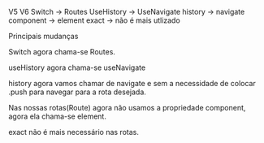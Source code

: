   V5              V6
Switch ->        Routes
UseHistory ->    UseNavigate
history ->       navigate
component ->     element
exact     ->     não é mais utlizado


Principais mudanças

Switch agora chama-se Routes.

useHistory agora chama-se useNavigate

history agora vamos chamar de navigate e sem a necessidade de colocar .push para navegar para a rota desejada.

Nas nossas rotas(Route) agora não usamos a propriedade component, agora ela chama-se element.

exact não é mais necessário nas rotas.
